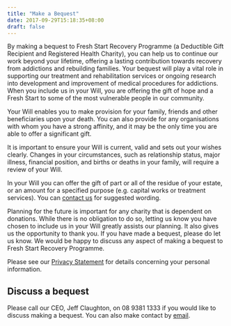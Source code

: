 ```yaml
---
title: "Make a Bequest"
date: 2017-09-29T15:18:35+08:00
draft: false
---
```


By making a bequest to Fresh Start Recovery Programme (a Deductible Gift Recipient and Registered Health Charity), you can help us to continue our work beyond your lifetime, offering a lasting contribution towards recovery from addictions and rebuilding families. Your bequest will play a vital role in supporting our treatment and rehabilitation services or ongoing research into development and improvement of medical procedures for addictions. When you include us in your Will, you are offering the gift of hope and a Fresh Start to some of the most vulnerable people in our community.

Your Will enables you to make provision for your family, friends and other beneficiaries upon your death. You can also provide for any organisations with whom you have a strong affinity, and it may be the only time you are able to offer a significant gift.

It is important to ensure your Will is current, valid and sets out your wishes clearly. Changes in your circumstances, such as relationship status, major illness, financial position, and births or deaths in your family, will require a review of your Will.

In your Will you can offer the gift of part or all of the residue of your estate, or an amount for a specified purpose (e.g. capital works or treatment services). You can [contact us](/contact/contact) for suggested wording.

Planning for the future is important for any charity that is dependent on donations. While there is no obligation to do so, letting us know you have chosen to include us in your Will greatly assists our planning. It also gives us the opportunity to thank you. If you have made a bequest, please do let us know. We would be happy to discuss any aspect of making a bequest to Fresh Start Recovery Programme.

Please see our [Privacy Statement](/about/privacy) for details concerning your personal information.

## Discuss a bequest

Please call our CEO, Jeff Claughton, on 08 9381 1333 if you would like to discuss making a bequest. You can also make contact by [email](mailto:makingabequest@freshstart.org.au).
